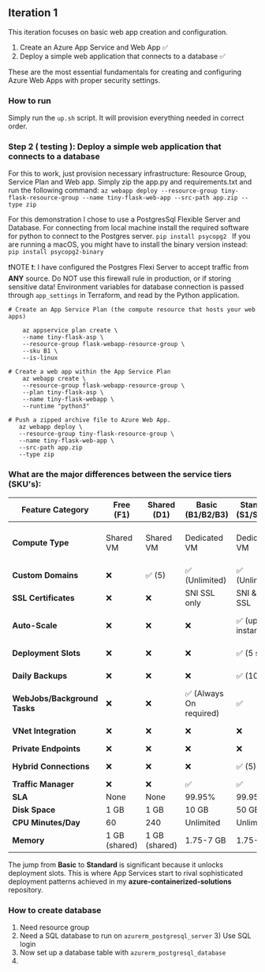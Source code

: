 ## Iteration 1

This iteration focuses on basic web app creation and configuration.

1) Create an Azure App Service and Web App ✅
2) Deploy a simple web application that connects to a database ✅

These are the most essential fundamentals for creating and configuring Azure Web Apps with proper security settings.

### How to run
Simply run the `up.sh` script. It will provision everything needed in correct order.


### Step 2 ( testing ): Deploy a simple web application that connects to a database
For this to work, just provision necessary infrastructure: Resource Group, Service Plan and Web app. 
Simply zip the app.py and requirements.txt and run the following command: 
`az webapp deploy --resource-group tiny-flask-resource-group --name tiny-flask-web-app --src-path app.zip --type zip`

For this demonstration I chose to use a PostgresSql Flexible Server and Database. 
For connecting from local machine install the required software for python to connect to the Postgres server. 
`pip install psycopg2 `
If you are running a macOS, you might have to install the binary version instead: 
`pip install psycopg2-binary`

❗NOTE ❗: I have configured the Postgres Flexi Server to accept traffic from **ANY** source. Do NOT use this firewall rule in production, or if storing sensitive data!
Environment variables for database connection is passed through `app_settings` in Terraform, and read by the Python application.

```
# Create an App Service Plan (the compute resource that hosts your web apps) 

    az appservice plan create \
    --name tiny-flask-asp \
    --resource-group flask-webapp-resource-group \
    --sku B1 \
    --is-linux
    
# Create a web app within the App Service Plan
    az webapp create \
    --resource-group flask-webapp-resource-group \
    --plan tiny-flask-asp \
    --name tiny-flask-webapp \
    --runtime "python3" 
    
# Push a zipped archive file to Azure Web App.
   az webapp deploy \
   --resource-group tiny-flask-resource-group \
   --name tiny-flask-web-app \
   --src-path app.zip 
   --type zip

```

### What are the major differences between the service tiers (SKU's):

| Feature Category             | Free (F1)     | Shared (D1)   | Basic (B1/B2/B3)       | Standard (S1/S2/S3)    | Premium v3 (P1v3/P2v3/P3v3) | Isolated (I1/I2/I3)              |
|------------------------------|---------------|---------------|------------------------|------------------------|-----------------------------|----------------------------------|
| **Compute Type**             | Shared VM     | Shared VM     | Dedicated VM           | Dedicated VM           | Dedicated VM                | Dedicated VM in isolated network |
| **Custom Domains**           | ❌             | ✅ (5)         | ✅ (Unlimited)          | ✅ (Unlimited)          | ✅ (Unlimited)               | ✅ (Unlimited)                    |
| **SSL Certificates**         | ❌             | ❌             | SNI SSL only           | SNI & IP SSL           | SNI & IP SSL                | SNI & IP SSL                     |
| **Auto-Scale**               | ❌             | ❌             | ❌                      | ✅ (up to 10 instances) | ✅ (up to 30 instances)      | ✅ (up to 100 instances)          |
| **Deployment Slots**         | ❌             | ❌             | ❌                      | ✅ (5 slots)            | ✅ (20 slots)                | ✅ (20 slots)                     |
| **Daily Backups**            | ❌             | ❌             | ❌                      | ✅ (10/day)             | ✅ (50/day)                  | ✅ (50/day)                       |
| **WebJobs/Background Tasks** | ❌             | ❌             | ✅ (Always On required) | ✅                      | ✅                           | ✅                                |
| **VNet Integration**         | ❌             | ❌             | ❌                      | ❌                      | ✅                           | ✅ (with isolation)               |
| **Private Endpoints**        | ❌             | ❌             | ❌                      | ❌                      | ✅                           | ✅                                |
| **Hybrid Connections**       | ❌             | ❌             | ❌                      | ✅ (5)                  | ✅ (25)                      | ✅ (Unlimited)                    |
| **Traffic Manager**          | ❌             | ❌             | ✅                      | ✅                      | ✅                           | ✅                                |
| **SLA**                      | None          | None          | 99.95%                 | 99.95%                 | 99.95%                      | 99.95%                           |
| **Disk Space**               | 1 GB          | 1 GB          | 10 GB                  | 50 GB                  | 250 GB                      | 1 TB                             |
| **CPU Minutes/Day**          | 60            | 240           | Unlimited              | Unlimited              | Unlimited                   | Unlimited                        |
| **Memory**                   | 1 GB (shared) | 1 GB (shared) | 1.75-7 GB              | 1.75-7 GB              | 3.5-14 GB                   | 3.5-14 GB                        |

The jump from **Basic** to **Standard** is significant because it unlocks deployment slots. This is where App Services start to rival sophisticated deployment patterns achieved in my
**azure-containerized-solutions** repository. 


### How to create database 
1) Need resource group 
2) Need a SQL database to run on `azurerm_postgresql_server`
   3) Use SQL login
3) Now set up a database table with `azurerm_postgresql_database`
4) 